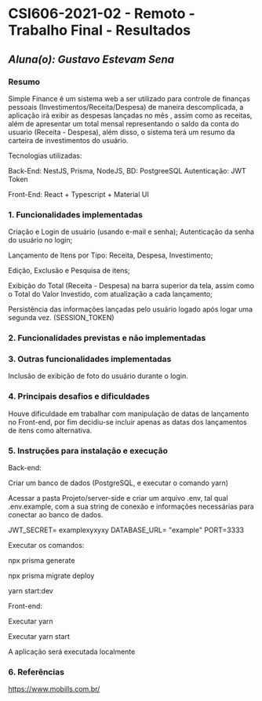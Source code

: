 # **CSI606-2021-02 - Remoto - Trabalho Final - Resultados**

## *Aluna(o): Gustavo Estevam Sena*

### Resumo

  Simple Finance é um sistema web a ser utilizado para controle de finanças pessoais (Investimentos/Receita/Despesa) de maneira descomplicada, a aplicação irá exibir as despesas lançadas no mês , assim como as receitas, além de apresentar um total mensal representando o saldo da conta do usuario (Receita - Despesa), além disso, o sistema terá um resumo da carteira de investimentos do usuário.
  
  Tecnologias utilizadas:

  Back-End: NestJS, Prisma, NodeJS, 
  BD: PostgreeSQL
  Autenticação: JWT Token

  Front-End: React + Typescript + Material UI

### 1. Funcionalidades implementadas

Criação e Login de usuário (usando e-mail e senha);
Autenticação da senha do usuário no login;

Lançamento de Itens por Tipo: Receita, Despesa, Investimento;

Edição, Exclusão e Pesquisa de itens;

Exibição do Total (Receita - Despesa) na barra superior da tela, assim como o Total do Valor Investido, com atualização a cada lançamento;

Persistência das informações lançadas pelo usuário logado após logar uma segunda vez. (SESSION_TOKEN)
  
### 2. Funcionalidades previstas e não implementadas


### 3. Outras funcionalidades implementadas

Inclusão de exibição de foto do usuário durante o login.

### 4. Principais desafios e dificuldades

Houve dificuldade em trabalhar com manipulação de datas de lançamento no Front-end, por fim decidiu-se incluir apenas as datas dos lançamentos de itens como alternativa.

### 5. Instruções para instalação e execução

Back-end:

Criar um banco de dados (PostgreSQL, e executar o comando yarn)

Acessar a pasta Projeto/server-side e criar um arquivo .env, tal qual .env.example, com a sua string de conexão e informações necessárias para conectar ao banco de dados.

JWT_SECRET= examplexyxyxy DATABASE_URL= "example" PORT=3333

Executar os comandos:

npx prisma generate

npx prisma migrate deploy

yarn start:dev

Front-end:

Executar yarn

Executar  yarn start

A aplicação será executada localmente


### 6. Referências

https://www.mobills.com.br/
